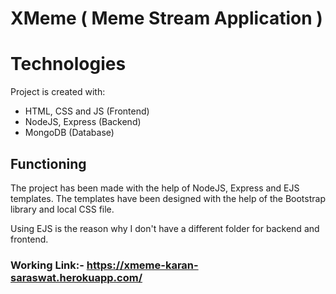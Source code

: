 # XMeme ( Meme Stream Application )

# Technologies
Project is created with:
* HTML, CSS and JS (Frontend)
* NodeJS, Express (Backend)
* MongoDB (Database)

## Functioning
The project has been made with the help of NodeJS, Express and EJS templates. The templates have been designed with the help of the Bootstrap library and local CSS file.

Using EJS is the reason why I don't have a different folder for backend and frontend.

### Working Link:- https://xmeme-karan-saraswat.herokuapp.com/
